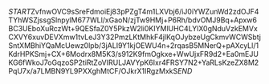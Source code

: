 $START$ZvfnwOVC9sSreFdmoiEj83pPZgT4m1LXVbj6/iJ0iYWZunWd2zdOJF4TYhWSZjssgSlnpylM677WLl/xGaoN/zjTw9HMj+P6Rh/bdvOMJ9Bq+Apxw6BC3UEboXuRczWt+9QESfaZ0Y5PkzW2li0KIYMlUHC4LYlX0gNduVzkEMVxCXVY6xuvDEVXmw1tvLeJ3Y32PmzLKtMhkF4jlKqOJybzeUgCkmvWCWSbtjSntXMBhiYQaMcUewz0lpb/3jALI9Y1kjOEWU4n+2rqasB5MNerQ+pAXcyLl/1KdrHPKSmj+CX+6Modrx8M5K3/s912K9fmOgkxe+WwUjxFR9d2+Ea0mEJUKG6fWkoJ7oGqzoSP2tiRtZoVIRULJAVYpK6Ixr4FRSY7N2+YaRLsKzeZX8M2PqU7x/a7LMBN9YL9PXXghMtCF/OJkrX1IRgzMxkS$END$